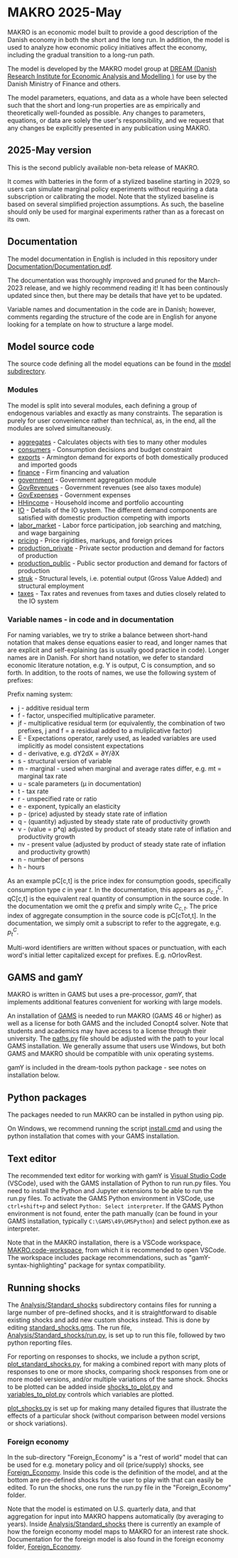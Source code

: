 # MAKRO 2025-May
MAKRO is an economic model built to provide a good description of the Danish economy in both the short and the long run.
In addition, the model is used to analyze how economic policy initiatives affect the economy, including the gradual transition to a long-run path.

The model is developed by the MAKRO model group at [DREAM (Danish Research Institute for Economic Analysis and Modelling )](https://dreamgruppen.dk/) for use by the Danish Ministry of Finance and others.

The model parameters, equations, and data as a whole have been selected such that the short and long-run properties are as empirically and theoretically well-founded as possible. Any changes to parameters, equations, or data are solely the user's responsibility, and we request that any changes be explicitly presented in any publication using MAKRO.

## 2025-May version
This is the second publicly available non-beta release of MAKRO.

It comes with batteries in the form of a stylized baseline starting in 2029, so users can simulate marginal policy experiments without requiring a data subscription or calibrating the model. Note that the stylized baseline is based on several simplified projection assumptions. As such, the baseline should only be used for marginal experiments rather than as a forecast on its own.

## Documentation
The model documentation in English is included in this repository under [Documentation/Documentation.pdf](Documentation/Documentation.pdf).

The documentation was thoroughly improved and pruned for the March-2023 release, and we highly recommend reading it!
It has been continously updated since then, but there may be details that have yet to be updated.

Variable names and documentation in the code are in Danish; however, comments regarding the structure of the code are in English for anyone looking for a template on how to structure a large model.

## Model source code
The source code defining all the model equations can be found in the [model subdirectory](Model/).

### Modules
The model is split into several modules, each defining a group of endogenous variables and exactly as many constraints. The separation is purely for user convenience rather than technical, as, in the end, all the modules are solved simultaneously.

- [aggregates](Model/aggregates.gms) - Calculates objects with ties to many other modules
- [consumers](Model/consumers.gms) - Consumption decisions and budget constraint
- [exports](Model/exports.gms) - Armington demand for exports of both domestically produced and imported goods
- [finance](Model/finance.gms) - Firm financing and valuation
- [government](Model/government.gms) - Government aggregation module
- [GovRevenues](Model/GovRevenues.gms) - Government revenues (see also taxes module)
- [GovExpenses](Model/GovExpenses.gms) - Government expenses
- [HHincome](Model/HHincome.gms) - Household income and portfolio accounting
- [IO](Model/IO.gms) - Details of the IO system. The different demand components are satisfied with domestic production competing with imports
- [labor_market](Model/labor_market.gms) - Labor force participation, job searching and matching, and wage bargaining
- [pricing](Model/pricing.gms) - Price rigidities, markups, and foreign prices
- [production_private](Model/production_private.gms) - Private sector production and demand for factors of production
- [production_public](Model/production_public.gms) - Public sector production and demand for factors of production
- [struk](Model/struk.gms) - Structural levels, i.e. potential output (Gross Value Added) and structural employment
- [taxes](Model/taxes.gms) - Tax rates and revenues from taxes and duties closely related to the IO system 

### Variable names - in code and in documentation
For naming variables, we try to strike a balance between short-hand notation that makes dense equations easier to read, and longer names that are explicit and self-explaining (as is usually good practice in code). Longer names are in Danish. For short hand notation, we defer to standard economic literature notation, e.g. Y is output, C is consumption, and so forth.
In addition, to the roots of names, we use the following system of prefixes:

Prefix naming system:
- j - additive residual term
- f - factor, unspecified multiplicative parameter.
- jf - multiplicative residual term (or equivalently, the combination of two prefixes, j and f = a residual added to a muliplicative factor)
- E - Expectations operator, rarely used, as leaded variables are used implicitly as model consistent expectations
- d - derivative, e.g. dY2dX = ∂Y/∂X
- s - structural version of variable
- m - marginal - used when marginal and average rates differ, e.g. mt = marginal tax rate
- u - scale parameters (μ in documentation) 
- t - tax rate
- r - unspecified rate or ratio
- e - exponent, typically an elasticity
- p - (price) adjusted by steady state rate of inflation
- q - (quantity) adjusted by steady state rate of productivity growth 
- v - (value = p*q) adjusted by product of steady state rate of inflation and productivity growth
- nv - present value (adjusted by product of steady state rate of inflation and productivity growth)
- n - number of persons
- h - hours

As an example pC[c,t] is the price index for consumption goods, specifically consumption type $c$ in year $t$. In the documentation, this appears as $p^C_{c,t}$. qC[c,t] is the equivalent real quantity of consumption in the source code. In the documentation we omit the $q$ prefix and simply write $C_{c,t}$. The price index of aggregate consumption in the source code is pC[cTot,t]. In the documentation, we simply omit a subscript to refer to the aggregate, e.g. $p^C_t$.

Multi-word identifiers are written without spaces or punctuation, with each word's initial letter capitalized except for prefixes. E.g. nOrlovRest.

## GAMS and gamY
MAKRO is written in GAMS but uses a pre-processor, *gamY*, that implements additional features convenient for working with large models.

An installation of [GAMS](https://www.gams.com/) is needed to run MAKRO (GAMS 46 or higher) as well as a license for both GAMS and the included Conopt4 solver. Note that students and academics may have access to a license through their university.
The [paths.py](paths.py) file should be adjusted with the path to your local GAMS installation. We generally assume that users use Windows, but both GAMS and MAKRO should be compatible with unix operating systems.

gamY is included in the dream-tools python package - see notes on installation below.

## Python packages
The packages needed to run MAKRO can be installed in python using pip.

On Windows, we recommend running the script [install.cmd](install.cmd) and using the python installation that comes with your GAMS installation.

## Text editor
The recommended text editor for working with gamY is [Visual Studio Code](https://code.visualstudio.com/) (VSCode), used with the GAMS installation of Python to run run.py files. You need to install the Python and Jupyter extensions to be able to run the run.py files. To activate the GAMS Python environment in VSCode, use ```ctrl+shift+p``` and select ```Python: Select interpreter```. If the GAMS Python environment is not found, enter the path manually (can be found in your GAMS installation, typically ```C:\GAMS\49\GMSPython```) and select python.exe as interpreter.

Note that in the MAKRO installation, there is a VSCode workspace, [MAKRO.code-workspace](MAKRO.code-workspace), from which it is recommended to open VSCode.
The workspace includes package recommendations, such as "gamY-syntax-highlighting" package for syntax compatibility.

## Running shocks
The [Analysis/Standard_shocks](Analysis/Standard_shocks) subdirectory contains files for running a large number of pre-defined shocks, and it is straightforward to disable existing shocks and add new custom shocks instead. This is done by editing [standard_shocks.gms](Analysis/Standard_shocks/standard_shocks.gms). The run file, [Analysis/Standard_shocks/run.py](Analysis/Standard_shocks/run.py), is set up to run this file, followed by two python reporting files.

For reporting on responses to shocks, we include a python script, [plot_standard_shocks.py](Analysis/Standard_shocks/plot_standard_shocks.py), for making a combined report with many plots of responses to one or more shocks, comparing shock responses from one or more model versions, and/or multiple variations of the same shock. Shocks to be plotted can be added inside [shocks_to_plot.py](shocks_to_plot.py) and [variables_to_plot.py](variables_to_plot.py) controls which variables are plotted.

[plot_shocks.py](Analysis/Standard_shocks/plot_shocks.py) is set up for making many detailed figures that illustrate the effects of a particular shock (without comparison between model versions or shock variations).

### Foreign economy
In the sub-directory "Foreign_Economy" is a "rest of world" model that can be used for e.g. monetary policy and oil (price/supply) shocks, see [Foreign_Economy](foreign_economy.gms). Inside this code is the definition of the model, and at the bottom are pre-defined shocks for the user to play with that can easily be edited. To run the shocks, one runs the run.py file in the "Foreign_Economy" folder. 

Note that the model is estimated on U.S. quarterly data, and that aggregation for input into MAKRO happens automatically (by averaging to years). Inside [Analysis/Standard_shocks](Analysis/Standard_shocks) there is currently an example of how the foreign economy model maps to MAKRO for an interest rate shock. Documentation for the foreign model is also found in the foreign economy folder, [Foreign_Economy](foreign_economy.pdf).
  
